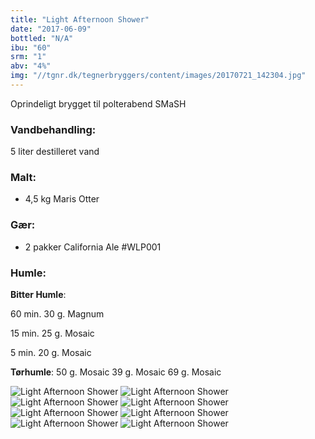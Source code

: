 ```yaml
---
title: "Light Afternoon Shower"
date: "2017-06-09"
bottled: "N/A"
ibu: "60"
srm: "1"
abv: "4%"
img: "//tgnr.dk/tegnerbryggers/content/images/20170721_142304.jpg"
---
```


Oprindeligt brygget til polterabend
SMaSH

### Vandbehandling:

5 liter destilleret vand

### Malt:

* 4,5 kg Maris Otter

### Gær:

* 2 pakker California Ale #WLP001

### Humle:

**Bitter Humle**:

60 min.
30 g. Magnum

15 min.
25 g. Mosaic

5 min.
20 g. Mosaic

**Tørhumle**:
50 g. Mosaic
39 g. Mosaic
69 g. Mosaic

![Light Afternoon Shower](//tgnr.dk/tegnerbryggers/content/images/20170721_142304.jpg)
![Light Afternoon Shower](//tgnr.dk/tegnerbryggers/content/images/20170717_170106.jpg)
![Light Afternoon Shower](//tgnr.dk/tegnerbryggers/content/images/20170729_142223.jpg)
![Light Afternoon Shower](//tgnr.dk/tegnerbryggers/content/images/20170729_142234.jpg)
![Light Afternoon Shower](//tgnr.dk/tegnerbryggers/content/images/20170810_133510.jpg)
![Light Afternoon Shower](//tgnr.dk/tegnerbryggers/content/images/aviary-image-1501325827610.jpg)
![Light Afternoon Shower](//tgnr.dk/tegnerbryggers/content/images/IMG_20170711_220616_736.jpg)
![Light Afternoon Shower](//tgnr.dk/tegnerbryggers/content/images/IMG_20170711_222024_954.jpg)
